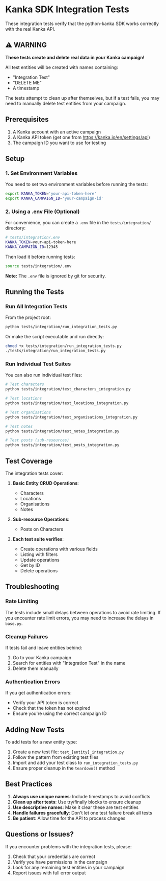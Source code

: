 # Kanka SDK Integration Tests

These integration tests verify that the python-kanka SDK works correctly with the real Kanka API.

## ⚠️ WARNING

**These tests create and delete real data in your Kanka campaign!**

All test entities will be created with names containing:
- "Integration Test"
- "DELETE ME"
- A timestamp

The tests attempt to clean up after themselves, but if a test fails, you may need to manually delete test entities from your campaign.

## Prerequisites

1. A Kanka account with an active campaign
2. A Kanka API token (get one from https://kanka.io/en/settings/api)
3. The campaign ID you want to use for testing

## Setup

### 1. Set Environment Variables

You need to set two environment variables before running the tests:

```bash
export KANKA_TOKEN='your-api-token-here'
export KANKA_CAMPAIGN_ID='your-campaign-id'
```

### 2. Using a .env File (Optional)

For convenience, you can create a `.env` file in the `tests/integration/` directory:

```bash
# tests/integration/.env
KANKA_TOKEN=your-api-token-here
KANKA_CAMPAIGN_ID=12345
```

Then load it before running tests:

```bash
source tests/integration/.env
```

**Note:** The `.env` file is ignored by git for security.

## Running the Tests

### Run All Integration Tests

From the project root:

```bash
python tests/integration/run_integration_tests.py
```

Or make the script executable and run directly:

```bash
chmod +x tests/integration/run_integration_tests.py
./tests/integration/run_integration_tests.py
```

### Run Individual Test Suites

You can also run individual test files:

```bash
# Test characters
python tests/integration/test_characters_integration.py

# Test locations
python tests/integration/test_locations_integration.py

# Test organisations
python tests/integration/test_organisations_integration.py

# Test notes
python tests/integration/test_notes_integration.py

# Test posts (sub-resources)
python tests/integration/test_posts_integration.py
```

## Test Coverage

The integration tests cover:

1. **Basic Entity CRUD Operations**:
   - Characters
   - Locations
   - Organisations
   - Notes

2. **Sub-resource Operations**:
   - Posts on Characters

3. **Each test suite verifies**:
   - Create operations with various fields
   - Listing with filters
   - Update operations
   - Get by ID
   - Delete operations

## Troubleshooting

### Rate Limiting

The tests include small delays between operations to avoid rate limiting. If you encounter rate limit errors, you may need to increase the delays in `base.py`.

### Cleanup Failures

If tests fail and leave entities behind:

1. Go to your Kanka campaign
2. Search for entities with "Integration Test" in the name
3. Delete them manually

### Authentication Errors

If you get authentication errors:
- Verify your API token is correct
- Check that the token has not expired
- Ensure you're using the correct campaign ID

## Adding New Tests

To add tests for a new entity type:

1. Create a new test file: `test_[entity]_integration.py`
2. Follow the pattern from existing test files
3. Import and add your test class to `run_integration_tests.py`
4. Ensure proper cleanup in the `teardown()` method

## Best Practices

1. **Always use unique names**: Include timestamps to avoid conflicts
2. **Clean up after tests**: Use try/finally blocks to ensure cleanup
3. **Use descriptive names**: Make it clear these are test entities
4. **Handle failures gracefully**: Don't let one test failure break all tests
5. **Be patient**: Allow time for the API to process changes

## Questions or Issues?

If you encounter problems with the integration tests, please:

1. Check that your credentials are correct
2. Verify you have permissions in the campaign
3. Look for any remaining test entities in your campaign
4. Report issues with full error output